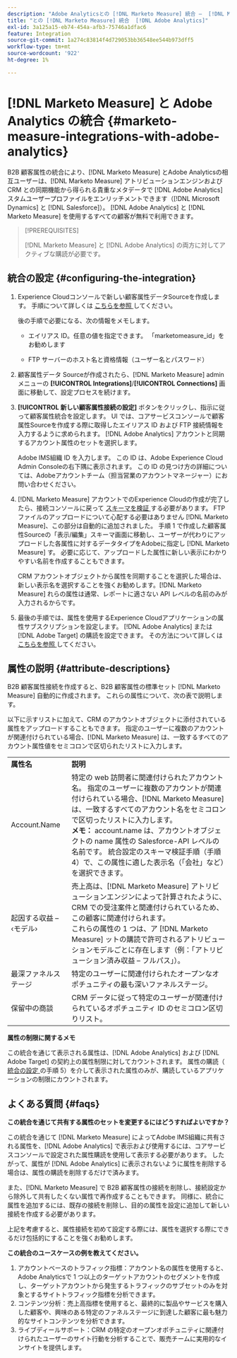 ```yaml
---
description: "Adobe Analyticsとの [!DNL Marketo Measure] 統合 –  [!DNL Marketo Measure]"
title: "との [!DNL Marketo Measure] 統合  [!DNL Adobe Analytics]"
exl-id: 3a125a15-eb74-454a-afb3-75746a1dfac6
feature: Integration
source-git-commit: 1a274c83814f4d729053bb36548ee544b973dff5
workflow-type: tm+mt
source-wordcount: '922'
ht-degree: 1%

---
```


# [!DNL Marketo Measure] と Adobe Analytics の統合 {#marketo-measure-integrations-with-adobe-analytics}

B2B 顧客属性の統合により、[!DNL Marketo Measure] とAdobe Analyticsの相互ユーザーは、[!DNL Marketo Measure] アトリビューションエンジンおよび CRM との同期機能から得られる貴重なメタデータで [!DNL Adobe Analytics] スタムユーザープロファイルをエンリッチメントできます（[!DNL Microsoft Dynamics] と [!DNL Salesforce]）。 [!DNL Adobe Analytics] と [!DNL Marketo Measure] を使用するすべての顧客が無料で利用できます。

>[!PREREQUISITES]
>
>[!DNL Marketo Measure] と [!DNL Adobe Analytics] の両方に対してアクティブな購読が必要です。

## 統合の設定 {#configuring-the-integration}

1. Experience Cloudコンソールで新しい顧客属性データSourceを作成します。 手順について詳しくは [ こちらを参照 ](https://experienceleague.adobe.com/docs/core-services/interface/services/customer-attributes/t-crs-usecase.html?lang=ja) してください。

   後の手順で必要になる、次の情報をメモします。

   * エイリアス ID。任意の値を指定できます。 「marketomeasure_id」をお勧めします

   * FTP サーバーのホスト名と資格情報（ユーザー名とパスワード）

1. 顧客属性データ Sourceが作成されたら、[!DNL Marketo Measure] admin メニューの **[!UICONTROL Integrations]**/**[!UICONTROL Connections]** 画面に移動して、設定プロセスを続けます。

1. **[!UICONTROL 新しい顧客属性接続の設定]** ボタンをクリックし、指示に従って顧客属性統合を設定します。 UI では、コアサービスコンソールで顧客属性Sourceを作成する際に取得したエイリアス ID および FTP 接続情報を入力するように求められます。 [!DNL Adobe Analytics] アカウントと同期するアカウント属性のセットを選択します。

   Adobe IMS組織 ID を入力します。 この ID は、Adobe Experience Cloud Admin Consoleの右下隅に表示されます。 この ID の見つけ方の詳細については、Adobeアカウントチーム（担当営業のアカウントマネージャー）にお問い合わせください。

1. [!DNL Marketo Measure] アカウントでのExperience Cloudの作成が完了したら、接続コンソールに戻って [ スキーマを検証 ](https://experienceleague.adobe.com/docs/core-services/interface/services/customer-attributes/validate-schema.html?lang=en) する必要があります。 FTP ファイルのアップロードについて心配する必要はありません [!DNL Marketo Measure]、この部分は自動的に追加されました。 手順 1 で作成した顧客属性Sourceの「表示/編集」スキーマ画面に移動し、ユーザーが代わりにアップロードした各属性に対するデータタイプをAdobeに指定し [!DNL Marketo Measure] す。 必要に応じて、アップロードした属性に新しい表示にわかりやすい名前を作成することもできます。

   CRM アカウントオブジェクトから属性を同期することを選択した場合は、新しい表示名を選択することを強くお勧めします。[!DNL Marketo Measure] れらの属性は通常、レポートに適さない API レベルの名前のみが入力されるからです。

1. 最後の手順では、属性を使用するExperience Cloudアプリケーションの属性サブスクリプションを設定します。 [!DNL Adobe Analytics] または [!DNL Adobe Target] の購読を設定できます。  その方法について詳しくは [ こちらを参照 ](https://experienceleague.adobe.com/docs/core-services/interface/services/customer-attributes/subscription.html) してください。

## 属性の説明 {#attribute-descriptions}

B2B 顧客属性接続を作成すると、B2B 顧客属性の標準セット [!DNL Marketo Measure] 自動的に作成されます。 これらの属性について、次の表で説明します。

以下に示すリストに加えて、CRM のアカウントオブジェクトに添付されている属性をアップロードすることもできます。 指定のユーザーに複数のアカウントが関連付けられている場合、[!DNL Marketo Measure] は、一致するすべてのアカウント属性値をセミコロンで区切られたリストに入力します。

<table> 
 <colgroup> 
  <col> 
  <col> 
 </colgroup> 
 <tbody> 
  <tr> 
   <td><b>属性名</b></td> 
   <td><b>説明</b></td>
  </tr> 
  <tr> 
   <td>Account.Name</td> 
   <td>特定の web 訪問者に関連付けられたアカウント名。 指定のユーザーに複数のアカウントが関連付けられている場合、[!DNL Marketo Measure] は、一致するすべてのアカウント名をセミコロンで区切ったリストに入力します。<br/>
   <strong> メモ：</strong> account.name は、アカウントオブジェクトの name 属性の Salesforce-API レベルの名前です。 統合設定のスキーマ検証手順（手順 4）で、この属性に適した表示名（「会社」など）を選択できます。</td>
  </tr>
  <tr> 
   <td>起因する収益 – ‹モデル›</td> 
   <td>売上高は、[!DNL Marketo Measure] アトリビューションエンジンによって計算されたように、CRM での受注案件と関連付けられているため、この顧客に関連付けられます。<br/>
   これらの属性の 1 つは、ア [!DNL Marketo Measure] ットの購読で許可されるアトリビューションモデルごとに存在します（例：「アトリビューション済み収益 – フルパス」）。</td>
  </tr>
  <tr> 
   <td>最深ファネルステージ</td> 
   <td>特定のユーザーに関連付けられたオープンなオポチュニティの最も深いファネルステージ。</td>
  </tr>
  <tr> 
   <td>保留中の商談</td> 
   <td>CRM データに従って特定のユーザーが関連付けられているオポチュニティ ID のセミコロン区切りリスト。</td>
  </tr> 
 </tbody> 
</table>

**属性の制限に関するメモ**

この統合を通じて表示される属性は、[!DNL Adobe Analytics] および [!DNL Adobe Target] の契約上の属性制限に対してカウントされます。 属性の購読（[ 統合の設定 ](#configuring-the-integration) の手順 5）を介して表示された属性のみが、購読しているアプリケーションの制限にカウントされます。

## よくある質問 {#faqs}

**この統合を通じて共有する属性のセットを変更するにはどうすればよいですか？**

この統合を通じて [!DNL Marketo Measure] によってAdobe IMS組織に共有される属性を、[!DNL Adobe Analytics] で表示および使用するには、コアサービスコンソールで設定された属性購読を使用して表示する必要があります。 したがって、属性が [!DNL Adobe Analytics] に表示されないように属性を削除する場合は、属性の購読を削除するだけで済みます。

また、[!DNL Marketo Measure] で B2B 顧客属性の接続を削除し、接続設定から除外して共有したくない属性で再作成することもできます。 同様に、統合に属性を追加するには、既存の接続を削除し、目的の属性を設定に追加して新しい接続を作成する必要があります。

上記を考慮すると、属性接続を初めて設定する際には、属性を選択する際にできるだけ包括的にすることを強くお勧めします。

**この統合のユースケースの例を教えてください。**

1. アカウントベースのトラフィック指標：アカウント名の属性を使用すると、Adobe Analyticsで 1 つ以上のターゲットアカウントのセグメントを作成し、ターゲットアカウントから発生するトラフィックのサブセットのみを対象とするサイトトラフィック指標を分析できます。
1. コンテンツ分析：売上高指標を使用すると、最終的に製品やサービスを購入した顧客や、興味のある特定のファネルステージに到達した顧客に最も魅力的なサイトコンテンツを分析できます。
1. ライブディールサポート：CRM の特定のオープンオポチュニティに関連付けられたユーザーのサイト行動を分析することで、販売チームに実用的なインサイトを提供します。
